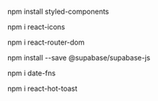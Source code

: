  npm install styled-components

 npm i react-icons

 npm i react-router-dom

 npm install --save @supabase/supabase-js

 npm i date-fns

 npm i react-hot-toast
 